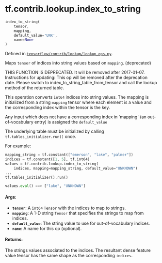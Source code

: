 <div itemscope itemtype="http://developers.google.com/ReferenceObject">
<meta itemprop="name" content="tf.contrib.lookup.index_to_string" />
</div>

# tf.contrib.lookup.index_to_string

``` python
index_to_string(
    tensor,
    mapping,
    default_value='UNK',
    name=None
)
```



Defined in [`tensorflow/contrib/lookup/lookup_ops.py`](https://www.tensorflow.org/code/tensorflow/contrib/lookup/lookup_ops.py).

Maps `tensor` of indices into string values based on `mapping`. (deprecated)

THIS FUNCTION IS DEPRECATED. It will be removed after 2017-01-07.
Instructions for updating:
This op will be removed after the deprecation date. Please switch to index_to_string_table_from_tensor and call the lookup method of the returned table.

This operation converts `int64` indices into string values. The mapping is
initialized from a string `mapping` tensor where each element is a value and
the corresponding index within the tensor is the key.

Any input which does not have a corresponding index in 'mapping'
(an out-of-vocabulary entry) is assigned the `default_value`

The underlying table must be initialized by calling
`tf.tables_initializer.run()` once.

For example:

```python
mapping_string = tf.constant(["emerson", "lake", "palmer"])
indices = tf.constant([1, 5], tf.int64)
values = tf.contrib.lookup.index_to_string(
    indices, mapping=mapping_string, default_value="UNKNOWN")
...
tf.tables_initializer().run()

values.eval() ==> ["lake", "UNKNOWN"]
```

#### Args:

* <b>`tensor`</b>: A `int64` `Tensor` with the indices to map to strings.
* <b>`mapping`</b>: A 1-D string `Tensor` that specifies the strings to map from
    indices.
* <b>`default_value`</b>: The string value to use for out-of-vocabulary indices.
* <b>`name`</b>: A name for this op (optional).


#### Returns:

The strings values associated to the indices. The resultant dense
feature value tensor has the same shape as the corresponding `indices`.